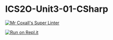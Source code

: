 # ICS2O-Unit3-01-CSharp

[![Mr Coxall's Super Linter](https://github.com/Timothy-Manwell/ICS2O-Unit3-01-CSharp/workflows/Mr%20Coxall's%20Super%20Linter/badge.svg)](https://github.com/Timothy-Manwell/ICS2O-Unit3-01-CSharp/actions/)

[![Run on Repl.it](https://repl.it/badge/github/Timothy-Manwell/ICS2O-Unit3-01-CSharp)](https://repl.it/github/Timothy-Manwell/ICS2O-Unit3-01-CSharp)

